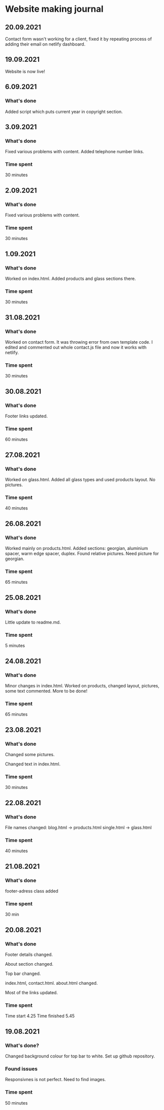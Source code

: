 # Website making journal

## 20.09.2021

Contact form wasn't working for a client, fixed it by repeating process of
adding their email on netlify dashboard.

## 19.09.2021

Website is now live!

## 6.09.2021

### What's done

Added script which puts current year in copyright section.



## 3.09.2021

### What's done

Fixed various problems with content. Added telephone number links.


### Time spent

30 minutes

## 2.09.2021

### What's done

Fixed various problems with content.


### Time spent

30 minutes

## 1.09.2021

### What's done

Worked on index.html. Added products and glass sections there.


### Time spent

30 minutes

## 31.08.2021

### What's done

Worked on contact form. It was throwing error from own template code. I edited and commented out whole contact.js file and now it works with netlify.


### Time spent

30 minutes

## 30.08.2021


### What's done

Footer links updated.


### Time spent

60 minutes


## 27.08.2021

### What's done

Worked on glass.html. Added all glass types and used products layout. No pictures.


### Time spent

40 minutes

## 26.08.2021

### What's done

Worked mainly on products.html. Added sections: georgian, aluminium spacer, warm edge spacer, duplex. Found relative pictures. Need picture for georgian.


### Time spent

65 minutes

## 25.08.2021

### What's done

Little update to readme.md.

### Time spent

5 minutes

## 24.08.2021

### What's done

Minor changes in index.html. Worked on products, changed layout, pictures, some text commented. More to be done!


### Time spent

65 minutes

## 23.08.2021

### What's done

Changed some pictures.

Changed text in index.html.

### Time spent

30 minutes

## 22.08.2021

### What's done

File names changed:
blog.html -> products.html
single.html -> glass.html

### Time spent

40 minutes

## 21.08.2021

### What's done

footer-adress class added

### Time spent

30 min

## 20.08.2021

### What's done

Footer details changed.

About section changed.

Top bar changed.

index.html, contact.html. about.html changed.

Most of the links updated.

### Time spent

Time start 4.25
Time finished 5.45

## 19.08.2021

### What's done?

Changed background colour for top bar to white. Set up github repository.

### Found issues

Responsivnes is not perfect. Need to find images.

### Time spent

50 minutes

